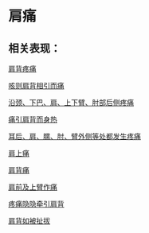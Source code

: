 # 肩痛## 相关表现： [肩背疼痛](https://www.gmzyjc.com/search/result?wd=肩背疼痛)[咳则肩背相引而痛](https://www.gmzyjc.com/search/result?wd=咳则肩背相引而痛)[沿颈、下巴、肩、上下臂、肘部后侧疼痛](https://www.gmzyjc.com/search/result?wd=沿颈、下巴、肩、上下臂、肘部后侧疼痛)[痛引肩背而身热](https://www.gmzyjc.com/search/result?wd=痛引肩背而身热)[耳后、肩、臑、肘、臂外侧等处都发生疼痛](https://www.gmzyjc.com/search/result?wd=耳后、肩、臑、肘、臂外侧等处都发生疼痛)[肩上痛](https://www.gmzyjc.com/search/result?wd=肩上痛)[肩背痛](https://www.gmzyjc.com/search/result?wd=肩背痛)[肩前及上臂作痛](https://www.gmzyjc.com/search/result?wd=肩前及上臂作痛)[疼痛隐隐牵引肩背](https://www.gmzyjc.com/search/result?wd=疼痛隐隐牵引肩背)[肩背如被扯拔](https://www.gmzyjc.com/search/result?wd=肩背如被扯拔)